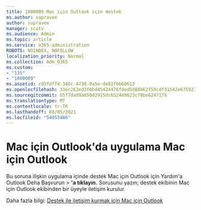 ```yaml
---
title: 1800009 Mac için Outlook için destek
ms.author: supravee
author: supravee
manager: scotv
ms.audience: Admin
ms.topic: article
ms.service: o365-administration
ROBOTS: NOINDEX, NOFOLLOW
localization_priority: Normal
ms.collection: Adm_O365
ms.custom:
- "135"
- "1800009"
ms.assetid: cd3fdff4-346c-4730-9a5e-de02fbb60613
ms.openlocfilehash: 33ec262ed3f6bd45424476fded5d88b62f59cdf31542e675923a030f1d6b8fa0
ms.sourcegitcommit: b5f7da89a650d2915dc652449623c78be6247175
ms.translationtype: MT
ms.contentlocale: tr-TR
ms.lasthandoff: 08/05/2021
ms.locfileid: "54053486"
---
```

# <a name="in-app-support-in-outlook-for-mac"></a>Mac için Outlook'da uygulama Mac için Outlook

Bu soruna ilişkin uygulama içinde destek Mac için Outlook için Yardım'a  Outlook Deha Başvurun \> **'a tıklayın.** Sorusunu yazın; destek ekibinin Mac için Outlook ekibinden bir üyeyle iletişim kurulur. 

Daha fazla bilgi: [Destek ile iletişim kurmak için Mac için Outlook](https://support.office.com//article/d0410177-8e65-4487-93f7-206a3a3d71a8)